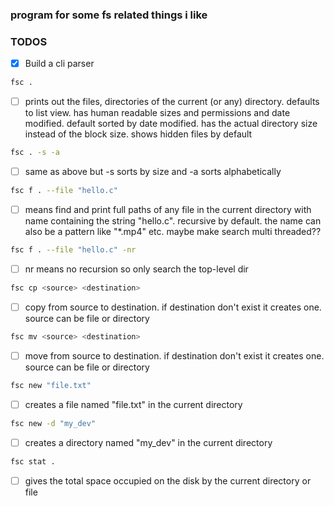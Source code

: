 ### program for some fs related things i like

### TODOS

- [x] Build a cli parser

```sh
fsc .
```
- [ ] prints out the files, directories of the current (or any) directory. defaults
to list view. has human readable sizes and permissions and date modified. default
sorted by date modified. has the actual directory size instead of the block size.
shows hidden files by default
```sh
fsc . -s -a
```
- [ ] same as above but -s sorts by size and -a sorts alphabetically

```sh
fsc f . --file "hello.c"
```
- [ ] means find and print full paths of any file in the current directory with name
containing the string "hello.c". recursive by default. the name can also be a 
pattern like "*.mp4" etc. maybe make search multi threaded??

```sh
fsc f . --file "hello.c" -nr
```
- [ ] nr means no recursion so only search the top-level dir

```sh
fsc cp <source> <destination>
```
- [ ] copy from source to destination. if destination don't exist it creates one.
source can be file or directory

```sh
fsc mv <source> <destination>
```
- [ ] move from source to destination. if destination don't exist it creates one.
source can be file or directory

```sh
fsc new "file.txt"
```
- [ ] creates a file named "file.txt" in the current directory

```sh
fsc new -d "my_dev"
```
- [ ] creates a directory named "my_dev" in the current directory

```sh
fsc stat .
```
- [ ] gives the total space occupied on the disk by the current directory or file
